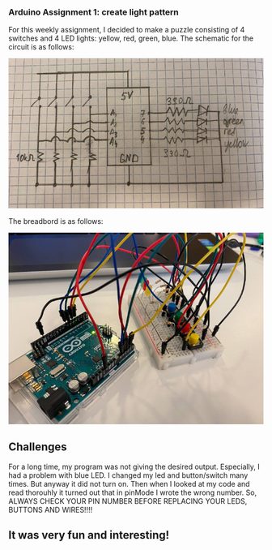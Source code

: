 ### Arduino Assignment 1: create light pattern

For this weekly assignment, I decided to make a puzzle consisting of 4 switches and 4 LED lights: yellow, red, green, blue.
The schematic for the circuit is as follows:

![](https://github.com/Sartbayeva/IntrotoIM/blob/main/March%2023/schematics.jfif)

The breadbord is as follows:

![](https://github.com/Sartbayeva/IntrotoIM/blob/main/March%2023/breadboard.jfif)

## Challenges
For a long time, my program was not giving the desired output. Especially, I had a problem with blue LED. I changed my led and button/switch many times. But anyway it did not turn on. Then when I looked at my code and read thorouhly it turned out that in pinMode I wrote the wrong number. So, ALWAYS CHECK YOUR PIN NUMBER BEFORE REPLACING YOUR LEDS, BUTTONS AND WIRES!!!!

## It was very fun and interesting!
